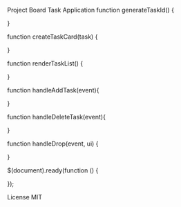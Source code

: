 Project Board Task Application
function generateTaskId() {

}

function createTaskCard(task) {

}

function renderTaskList() {

}

function handleAddTask(event){

}

function handleDeleteTask(event){

}

function handleDrop(event, ui) {

}

$(document).ready(function () {

});

License
MIT